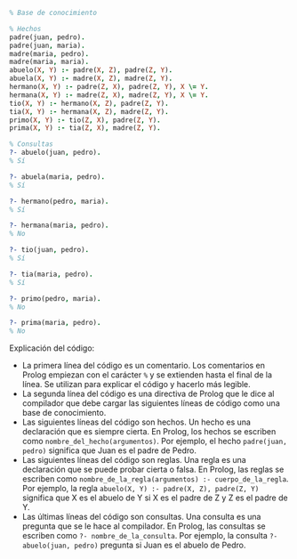 ```prolog
% Base de conocimiento

% Hechos
padre(juan, pedro).
padre(juan, maria).
madre(maria, pedro).
madre(maria, maria).
abuelo(X, Y) :- padre(X, Z), padre(Z, Y).
abuela(X, Y) :- madre(X, Z), madre(Z, Y).
hermano(X, Y) :- padre(Z, X), padre(Z, Y), X \= Y.
hermana(X, Y) :- madre(Z, X), madre(Z, Y), X \= Y.
tio(X, Y) :- hermano(X, Z), padre(Z, Y).
tia(X, Y) :- hermana(X, Z), madre(Z, Y).
primo(X, Y) :- tio(Z, X), padre(Z, Y).
prima(X, Y) :- tia(Z, X), madre(Z, Y).

% Consultas
?- abuelo(juan, pedro).
% Sí

?- abuela(maria, pedro).
% Sí

?- hermano(pedro, maria).
% Sí

?- hermana(maria, pedro).
% No

?- tio(juan, pedro).
% Sí

?- tia(maria, pedro).
% Sí

?- primo(pedro, maria).
% No

?- prima(maria, pedro).
% No
```

Explicación del código:

* La primera línea del código es un comentario. Los comentarios en Prolog empiezan con el carácter `%` y se extienden hasta el final de la línea. Se utilizan para explicar el código y hacerlo más legible.
* La segunda línea del código es una directiva de Prolog que le dice al compilador que debe cargar las siguientes líneas de código como una base de conocimiento.
* Las siguientes líneas del código son hechos. Un hecho es una declaración que es siempre cierta. En Prolog, los hechos se escriben como `nombre_del_hecho(argumentos)`. Por ejemplo, el hecho `padre(juan, pedro)` significa que Juan es el padre de Pedro.
* Las siguientes líneas del código son reglas. Una regla es una declaración que se puede probar cierta o falsa. En Prolog, las reglas se escriben como `nombre_de_la_regla(argumentos) :- cuerpo_de_la_regla`. Por ejemplo, la regla `abuelo(X, Y) :- padre(X, Z), padre(Z, Y)` significa que X es el abuelo de Y si X es el padre de Z y Z es el padre de Y.
* Las últimas líneas del código son consultas. Una consulta es una pregunta que se le hace al compilador. En Prolog, las consultas se escriben como `?- nombre_de_la_consulta`. Por ejemplo, la consulta `?- abuelo(juan, pedro)` pregunta si Juan es el abuelo de Pedro.